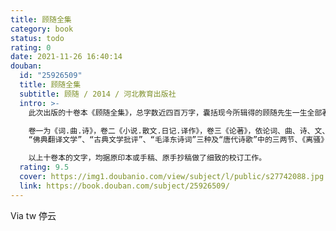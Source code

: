 ```yaml
---
title: 顾随全集
category: book
status: todo
rating: 0
date: 2021-11-26 16:40:14
douban:
  id: "25926509"
  title: 顾随全集
  subtitle: 顾随 / 2014 / 河北教育出版社
  intro: >-
    此次出版的十卷本《顾随全集》，总字数近四百万字，囊括现今所辑得的顾随先生一生全部著作文字，读者可借此窥知先生德业文章之全貌。

    卷一为《词.曲.诗》，卷二《小说.散文.日记.译作》，卷三《论著》，依论词、曲、诗、文、小说、佛学、书法为序。卷四《讲义》，含顾随先生讲
    “佛典翻译文学”、“古典文学批评”、“毛泽东诗词”三种及“唐代诗歌”中的三两节、《离骚》与《项羽本纪》两个短章。卷五、六为《传诗录》，顾随自一九二九年起执教于大学讲坛，讲授中国古典文学。本卷及以下两卷（卷六、卷七）所辑均据葉嘉莹、刘在昭等弟子当年的听课笔记整理编订而成，故定名为“传诗录”、“传文录”。传诗录两卷，辑入的是顾随讲授古典诗歌的实录整理稿，包括讲授先秦之《诗经》、楚辞，魏晋之三曹、陶潜以及唐诗、唐宋词、宋诗、元曲、静安词、《人间词话》等专题以及古典诗歌综述等。卷七为《传文录》，辑入的是顾随讲授中国古典散文的实录整理稿，包括讲授《论语》《中庸》《文赋》《昭明文选》《史记》等。卷八、卷九为《书信》。卷八收录顾随自一九二一至一九五九年近四十年间致卢伯屏、卢季韶信函四百八十九通。卷九辑入顾随给周作人、冯至、台静农、周汝昌、张中行、葉嘉莹、史树青等的书信共二百四十一通，依致师长、友朋、弟子、家人之序排次。卷十《书法》。顾随精于书法艺术，曾师从书法大师沈尹默先生，草楷皆工，是现代书法名家。本卷影印他的部分手迹。编为文稿、诗稿、书信、日记、临池、书翰、写经等部分。

    以上十卷本的文字，均据原印本或手稿、原手抄稿做了细致的校订工作。
  rating: 9.5
  cover: https://img1.doubanio.com/view/subject/l/public/s27742088.jpg
  link: https://book.douban.com/subject/25926509/
---
```


Via tw 停云